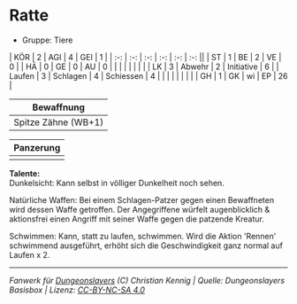 # Ratte  
- Gruppe: Tiere  

| KÖR    | 2 | AGI      | 4  | GEI        | 1  |
| :-: | :-: | :-: | :-: | :-: | :-: ||
| ST     | 1 | BE       | 2  | VE         | 0  |
| HÄ     | 0 | GE       | 0  | AU         | 0  |
|        |   |          |    |            |    |
| LK     | 3 | Abwehr   | 2  | Initiative | 6  |
| Laufen | 3 | Schlagen | 4  | Schiessen  | 4  |
|        |   |          |    |            |    |
| GH     | 1 | GK       | wi | EP         | 26 |


| Bewaffnung |
| --- |
| Spitze Zähne (WB+1) |


| Panzerung |
| --- |
|  |


**Talente:**  
Dunkelsicht: Kann selbst in völliger Dunkelheit noch sehen.

Natürliche Waffen: Bei einem Schlagen-Patzer gegen einen Bewaffneten wird dessen Waffe getroffen. Der Angegriffene würfelt augenblicklich & aktionsfrei einen Angriff mit seiner Waffe gegen die patzende Kreatur.

Schwimmen: Kann, statt zu laufen, schwimmen. Wird die Aktion 'Rennen' schwimmend ausgeführt, erhöht sich die Geschwindigkeit ganz normal auf Laufen x 2.





___
*Fanwerk für [Dungeonslayers](https://www.dungeonslayers.net/) (C) Christian Kennig | Quelle: Dungeonslayers Basisbox | Lizenz: [CC-BY-NC-SA 4.0](https://creativecommons.org/licenses/by-nc-sa/4.0/deed.de)*